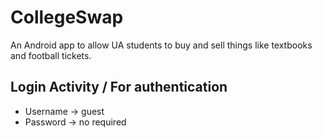 # CollegeSwap
An Android app to allow UA students to buy and sell things like textbooks and football tickets.

## Login Activity / For authentication
+ Username -> guest
+ Password -> no required




